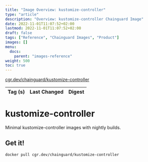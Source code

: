```yaml
---
title: "Image Overview: kustomize-controller"
type: "article"
description: "Overview: kustomize-controller Chainguard Image"
date: 2022-11-01T11:07:52+02:00
lastmod: 2022-11-01T11:07:52+02:00
draft: false
tags: ["Reference", "Chainguard Images", "Product"]
images: []
menu:
  docs:
    parent: "images-reference"
weight: 500
toc: true
---
```


[cgr.dev/chainguard/kustomize-controller](https://github.com/chainguard-images/images/tree/main/images/kustomize-controller)

| Tag (s) | Last Changed | Digest |
|---------|--------------|--------|

# kustomize-controller

Minimal kustomize-controller images with nightly builds.

## Get it!

```shell
docker pull cgr.dev/chainguard/kustomize-controller
```
